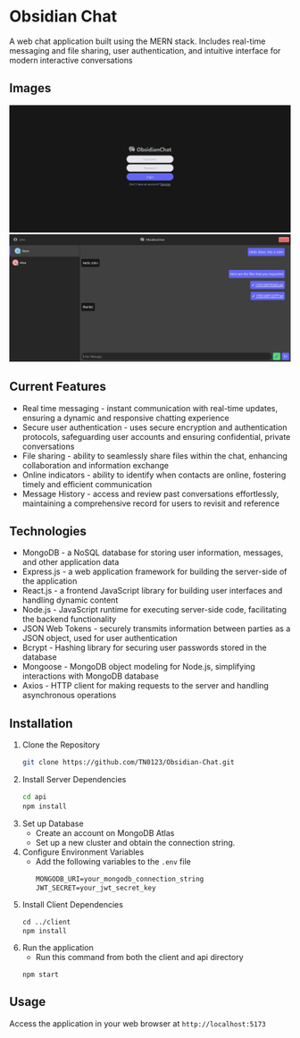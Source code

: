 # Obsidian Chat

A web chat application built using the MERN stack. Includes real-time messaging and file sharing, user authentication, and intuitive interface for modern interactive conversations

## Images

<img src="https://github.com/TN0123/Obsidian-Chat/blob/main/images/Register%20and%20Login%20Page.png" alt="Chat Page"/>
<img src="https://github.com/TN0123/Obsidian-Chat/blob/main/images/Chat%20Page.png" alt="Chat Page"/>

## Current Features

- Real time messaging - instant communication with real-time updates, ensuring a dynamic and responsive chatting experience
- Secure user authentication - uses secure encryption and authentication protocols, safeguarding user accounts and ensuring confidential, private conversations
- File sharing - ability to seamlessly share files within the chat, enhancing collaboration and information exchange
- Online indicators - ability to identify when contacts are online, fostering timely and efficient communication
- Message History - access and review past conversations effortlessly, maintaining a comprehensive record for users to revisit and reference

## Technologies 

- MongoDB - a NoSQL database for storing user information, messages, and other application data
- Express.js - a web application framework for building the server-side of the application
- React.js - a frontend JavaScript library for building user interfaces and handling dynamic content
- Node.js - JavaScript runtime for executing server-side code, facilitating the backend functionality
- JSON Web Tokens - securely transmits information between parties as a JSON object, used for user authentication
- Bcrypt - Hashing library for securing user passwords stored in the database
- Mongoose - MongoDB object modeling for Node.js, simplifying interactions with MongoDB database
- Axios - HTTP client for making requests to the server and handling asynchronous operations

## Installation
1. Clone the Repository
   ```sh
   git clone https://github.com/TN0123/Obsidian-Chat.git
   ```
2. Install Server Dependencies
   ```sh
   cd api
   npm install
   ```
3. Set up Database
   - Create an account on MongoDB Atlas
   - Set up a new cluster and obtain the connection string.
4. Configure Environment Variables
   - Add the following variables to the `.env` file
     ```
     MONGODB_URI=your_mongodb_connection_string
     JWT_SECRET=your_jwt_secret_key
     ```
5. Install Client Dependencies
   ```
   cd ../client
   npm install
   ```
6. Run the application
   - Run this command from both the client and api directory
   ```
   npm start
   ```

## Usage
Access the application in your web browser at `http://localhost:5173`
